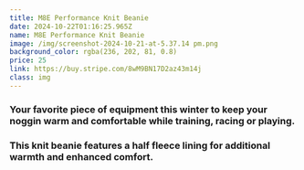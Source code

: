 ```yaml
---
title: M8E Performance Knit Beanie
date: 2024-10-22T01:16:25.965Z
name: M8E Performance Knit Beanie
image: /img/screenshot-2024-10-21-at-5.37.14 pm.png
background_color: rgba(236, 202, 81, 0.8)
price: 25
link: https://buy.stripe.com/8wM9BN17D2az43m14j
class: img
---
```

### Your favorite piece of equipment this winter to keep your noggin warm and comfortable while training, racing or playing.

### This knit beanie features a half fleece lining for additional warmth and enhanced comfort.